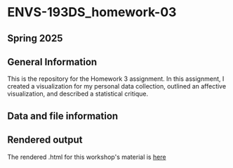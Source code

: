 # ENVS-193DS_homework-03

## Spring 2025

## General Information

This is the repository for the Homework 3 assignment. In this assignment, I created a visualization for my personal data collection, outlined an affective visualization, and described a statistical critique.

## Data and file information



## Rendered output

The rendered .html for this workshop's material is [here](https://ellieschomberg.github.io/ENVS-193DS_homework-03/code/ENVS-193DS_homework-03.html)
